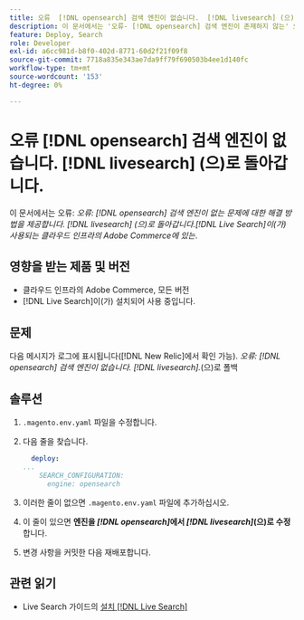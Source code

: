 ```yaml
---
title: 오류  [!DNL opensearch] 검색 엔진이 없습니다.  [!DNL livesearch] (으)로 돌아갑니다.
description: 이 문서에서는 '오류- [!DNL opensearch] 검색 엔진이 존재하지 않는' 오류가 표시되는 문제에 대한 해결 방법을 제공합니다. 클라우드 인프라의 Adobe Commerce에서  [!DNL livesearch].&grave;으로 폴백합니다.
feature: Deploy, Search
role: Developer
exl-id: a6cc981d-b8f0-402d-8771-60d2f21f09f8
source-git-commit: 7718a835e343ae7da9ff79f690503b4ee1d140fc
workflow-type: tm+mt
source-wordcount: '153'
ht-degree: 0%

---
```


# 오류 [!DNL opensearch] 검색 엔진이 없습니다. [!DNL livesearch] (으)로 돌아갑니다.

이 문서에서는 오류: *오류: [!DNL opensearch] 검색 엔진이 없는 문제에 대한 해결 방법을 제공합니다. [!DNL livesearch] (으)로 돌아갑니다.[!DNL Live Search]이(가) 사용되는 클라우드 인프라의 Adobe Commerce에 있는*.

## 영향을 받는 제품 및 버전

* 클라우드 인프라의 Adobe Commerce, 모든 버전
* [!DNL Live Search]이(가) 설치되어 사용 중입니다.

## 문제

다음 메시지가 로그에 표시됩니다([!DNL New Relic]에서 확인 가능).
*오류: [!DNL opensearch] 검색 엔진이 없습니다. [!DNL livesearch].*(으)로 폴백

## 솔루션

1. `.magento.env.yaml` 파일을 수정합니다.
1. 다음 줄을 찾습니다.

   ```yaml
     deploy:
   ...
       SEARCH_CONFIGURATION:
         engine: opensearch
   ```

1. 이러한 줄이 없으면 `.magento.env.yaml` 파일에 추가하십시오.
1. 이 줄이 있으면 **엔진을 *[!DNL opensearch]*&#x200B;에서 *[!DNL livesearch]*(으)로 수정**&#x200B;합니다.
1. 변경 사항을 커밋한 다음 재배포합니다.

## 관련 읽기

* Live Search 가이드의 [설치 [!DNL Live Search]](https://experienceleague.adobe.com/docs/commerce-merchant-services/live-search/onboard/install.html)
